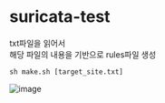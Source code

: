 # suricata-test


txt파일을 읽어서  
해당 파일의 내용을 기반으로 rules파일 생성  

```sh make.sh [target_site.txt]```

![image](image.png)